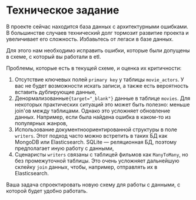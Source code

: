 # Техническое задание

В проекте сейчас находится база данных с архитектурными ошибками. 
В большинстве случаев технический долг тормозит развитие проекта и увеличивает его сложность. Избавьтесь от легаси в базе данных.  

Для этого нам необходимо исправить ошибки, которые были допущены в схеме, с который вы работали в etl.

Проблемы, которые есть в текущей схеме, и оценка их критичности:

1. Отсутствие ключевых полей `primary key` у таблицы `movie_actors`. У вас не будет возможности искать записи, 
   а также есть вероятность вставить дублирующие данные,
2. Денормализованные`{target="_blank"}` данные в таблице `movies`. 
   Для некоторых практических ситуаций это может быть полезно: меньше join'ов между таблицами. 
   Однако это усложняет обновление данных. Например, если была найдена ошибка в каком-то из популярных жанров,
3. Использование документноориентированной структуры в поле `writers`. 
   Этот подход часто можно встретить в таких БД как MongoDB или Elasticsearch. SQLite — реляционная БД, 
   поэтому предполагает иную работу с данными,
4. Сценаристы `writers` связаны с таблицей фильмов как `ManyToMany`, но без промежуточной таблицы. 
   Это очень усложняет дальнейшую склейку `join` данных, чтобы, например, отправлять их в Elasticsearch.

Ваша задача спроектировать новую схему для работы с данными, с которой будет удобно работать.
